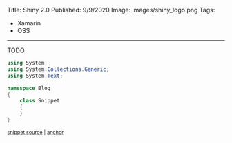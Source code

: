 Title: Shiny 2.0
Published: 9/9/2020
Image: images/shiny_logo.png
Tags:
- Xamarin
- OSS
---
TODO


<!-- snippet: Snippet.cs -->
<a id='snippet-Snippet.cs'></a>
```cs
using System;
using System.Collections.Generic;
using System.Text;

namespace Blog
{
    class Snippet
    {
    }
}
```
<sup><a href='/Snippet.cs#L1-L10' title='File snippet `Snippet.cs` was extracted from'>snippet source</a> | <a href='#snippet-Snippet.cs' title='Navigate to start of snippet `Snippet.cs`'>anchor</a></sup>
<!-- endSnippet -->
